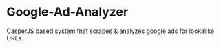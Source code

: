 # Google-Ad-Analyzer
CasperJS based system that scrapes &amp; analyzes google ads for lookalike URLs.
